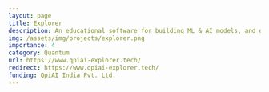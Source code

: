 ```yaml
---
layout: page
title: Explorer
description: An educational software for building ML & AI models, and doing quantum circuit generation & quantum optimizations.
img: /assets/img/projects/explorer.png 
importance: 4
category: Quantum
url: https://www.qpiai-explorer.tech/
redirect: https://www.qpiai-explorer.tech/
funding: QpiAI India Pvt. Ltd.
---
```


